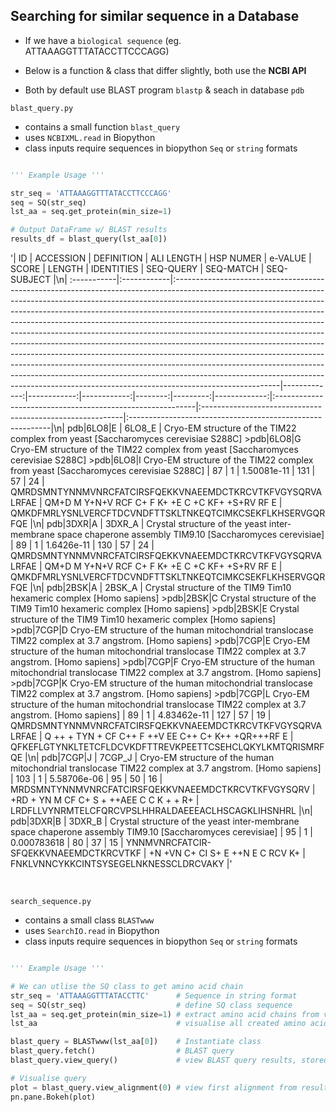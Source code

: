 ## Searching for similar sequence in a Database

- If we have a <code>biological sequence</code> (eg. ATTAAAGGTTTATACCTTCCCAGG)


- Below is a function & class that differ slightly, both use the **NCBI API**
- Both by default use BLAST program <code>blastp</code> & seach in database <code>pdb</code>

<code>blast_query.py</code>
- contains a small function <code>blast_query</code>
- uses <code>NCBIXML.read</code> in Biopython
- class inputs require sequences in biopython <code>Seq</code> or <code>string</code> formats

```python

''' Example Usage '''

str_seq = 'ATTAAAGGTTTATACCTTCCCAGG'
seq = SQ(str_seq)
lst_aa = seq.get_protein(min_size=1)

# Output DataFrame w/ BLAST results
results_df = blast_query(lst_aa[0])

```

'|  ID         | ACCESSION   | DEFINITION                                                                                                                                                                                                                                                                                                                                                                                                                                                                                                                                                                                                                                                                                                                                                                                                                            |   ALI LENGTH |   HSP NUMER |     e-VALUE |   SCORE |   LENGTH |   IDENTITIES | SEQ-QUERY                                                 | SEQ-MATCH                                                 | SEQ-SUBJECT                                               |\n| :-----------|:------------|:--------------------------------------------------------------------------------------------------------------------------------------------------------------------------------------------------------------------------------------------------------------------------------------------------------------------------------------------------------------------------------------------------------------------------------------------------------------------------------------------------------------------------------------------------------------------------------------------------------------------------------------------------------------------------------------------------------------------------------------------------------------------------------------------------------------------------------------|-------------:|------------:|------------:|--------:|---------:|-------------:|:----------------------------------------------------------|:----------------------------------------------------------|:----------------------------------------------------------|\n|  pdb|6LO8|E | 6LO8_E      | Cryo-EM structure of the TIM22 complex from yeast [Saccharomyces cerevisiae S288C] >pdb|6LO8|G Cryo-EM structure of the TIM22 complex from yeast [Saccharomyces cerevisiae S288C] >pdb|6LO8|I Cryo-EM structure of the TIM22 complex from yeast [Saccharomyces cerevisiae S288C]                                                                                                                                                                                                                                                                                                                                                                                                                                                                                                                                                      |           87 |           1 | 1.50081e-11 |     131 |       57 |           24 | QMRDSMNTYNNMVNRCFATCIRSFQEKKVNAEEMDCTKRCVTKFVGYSQRVALRFAE | QM+D M  Y+N+V RCF  C+  F   K+  +E  C  +C  KF+ +S+RV  RF E | QMKDFMRLYSNLVERCFTDCVNDFTTSKLTNKEQTCIMKCSEKFLKHSERVGQRFQE |\n|  pdb|3DXR|A | 3DXR_A      | Crystal structure of the yeast inter-membrane space chaperone assembly TIM9.10 [Saccharomyces cerevisiae]                                                                                                                                                                                                                                                                                                                                                                                                                                                                                                                                                                                                                                                                                                                             |           89 |           1 | 1.6426e-11  |     130 |       57 |           24 | QMRDSMNTYNNMVNRCFATCIRSFQEKKVNAEEMDCTKRCVTKFVGYSQRVALRFAE | QM+D M  Y+N+V RCF  C+  F   K+  +E  C  +C  KF+ +S+RV  RF E | QMKDFMRLYSNLVERCFTDCVNDFTTSKLTNKEQTCIMKCSEKFLKHSERVGQRFQE |\n|  pdb|2BSK|A | 2BSK_A      | Crystal structure of the TIM9 Tim10 hexameric complex [Homo sapiens] >pdb|2BSK|C Crystal structure of the TIM9 Tim10 hexameric complex [Homo sapiens] >pdb|2BSK|E Crystal structure of the TIM9 Tim10 hexameric complex [Homo sapiens] >pdb|7CGP|D Cryo-EM structure of the human mitochondrial translocase TIM22 complex at 3.7 angstrom. [Homo sapiens] >pdb|7CGP|E Cryo-EM structure of the human mitochondrial translocase TIM22 complex at 3.7 angstrom. [Homo sapiens] >pdb|7CGP|F Cryo-EM structure of the human mitochondrial translocase TIM22 complex at 3.7 angstrom. [Homo sapiens] >pdb|7CGP|K Cryo-EM structure of the human mitochondrial translocase TIM22 complex at 3.7 angstrom. [Homo sapiens] >pdb|7CGP|L Cryo-EM structure of the human mitochondrial translocase TIM22 complex at 3.7 angstrom. [Homo sapiens] |           89 |           1 | 4.83462e-11 |     127 |       57 |           19 | QMRDSMNTYNNMVNRCFATCIRSFQEKKVNAEEMDCTKRCVTKFVGYSQRVALRFAE | Q ++ + TYN +   CF  C++ F  ++V  EE  C++ C+ K++  +QR+++RF E | QFKEFLGTYNKLTETCFLDCVKDFTTREVKPEETTCSEHCLQKYLKMTQRISMRFQE |\n|  pdb|7CGP|J | 7CGP_J      | Cryo-EM structure of the human mitochondrial translocase TIM22 complex at 3.7 angstrom. [Homo sapiens]                                                                                                                                                                                                                                                                                                                                                                                                                                                                                                                                                                                                                                                                                                                                |          103 |           1 | 5.58706e-06 |      95 |       50 |           16 | MRDSMNTYNNMVNRCFATCIRSFQEKKVNAEEMDCTKRCVTKFVGYSQRV        | +RD +  YN M   CF  C+ S   + ++AEE  C   C  K +  + R+        | LRDFLLVYNRMTELCFQRCVPSLHHRALDAEEEACLHSCAGKLIHSNHRL        |\n|  pdb|3DXR|B | 3DXR_B      | Crystal structure of the yeast inter-membrane space chaperone assembly TIM9.10 [Saccharomyces cerevisiae]                                                                                                                                                                                                                                                                                                                                                                                                                                                                                                                                                                                                                                                                                                                             |           95 |           1 | 0.000783618 |      80 |       37 |           15 | YNNMVNRCFATCIR-SFQEKKVNAEEMDCTKRCVTKF                     | +N +VN C+  CI  S+ E ++N  E  C  RCV K+                     | FNKLVNNCYKKCINTSYSEGELNKNESSCLDRCVAKY                     |'

<br>

<code>search_sequence.py</code>
- contains a small class <code>BLASTwww</code>
- uses <code>SearchIO.read</code> in Biopython
- class inputs require sequences in biopython <code>Seq</code> or <code>string</code> formats

```python

''' Example Usage '''

# We can utlise the SQ class to get amino acid chain
str_seq = 'ATTAAAGGTTTATACCTTC'      # Sequence in string format
seq = SQ(str_seq)                    # define SQ class sequence
lst_aa = seq.get_protein(min_size=1) # extract amino acid chains from via translation
lst_aa                               # visualise all created amino acid chains

blast_query = BLASTwww(lst_aa[0])    # Instantiate class
blast_query.fetch()                  # BLAST query
blast_query.view_query()             # view BLAST query results, stored in DataFrame

# Visualise query
plot = blast_query.view_alignment(0) # view first alignment from results dataframe
pn.pane.Bokeh(plot)

```
